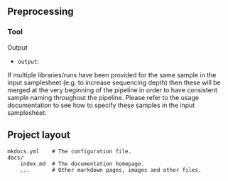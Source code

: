 ## Preprocessing

### Tool

Output
* `output`: 

If multiple libraries/runs have been provided for the same sample in the input samplesheet (e.g. to increase sequencing depth) then these will be merged at the very beginning of the pipeline in order to have consistent sample naming throughout the pipeline. Please refer to the usage documentation to see how to specify these samples in the input samplesheet.

## Project layout

    mkdocs.yml    # The configuration file.
    docs/
        index.md  # The documentation homepage.
        ...       # Other markdown pages, images and other files.


